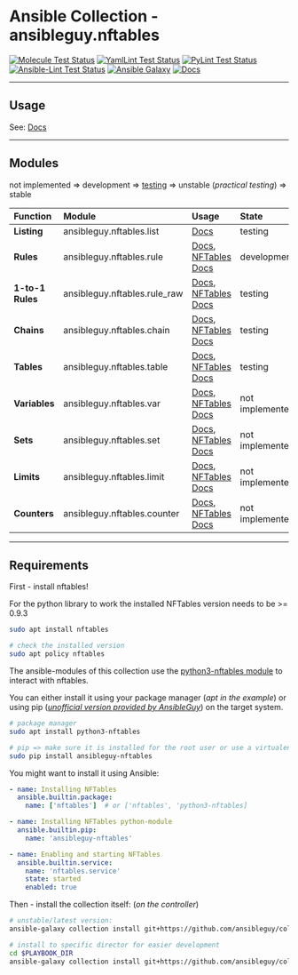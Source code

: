 # Ansible Collection - ansibleguy.nftables

[![Molecule Test Status](https://badges.ansibleguy.net/collection_nftables.molecule.svg)](https://github.com/ansibleguy/collection_nftables/blob/latest/roles/)
[![YamlLint Test Status](https://badges.ansibleguy.net/collection_nftables.yamllint.svg)](https://github.com/ansibleguy/_meta_cicd/blob/latest/templates/usr/local/bin/cicd/yamllint.sh.j2)
[![PyLint Test Status](https://badges.ansibleguy.net/collection_nftables.pylint.svg)](https://github.com/ansibleguy/_meta_cicd/blob/latest/templates/usr/local/bin/cicd/pylint.sh.j2)
[![Ansible-Lint Test Status](https://badges.ansibleguy.net/collection_nftables.ansiblelint.svg)](https://github.com/ansibleguy/_meta_cicd/blob/latest/templates/usr/local/bin/cicd/ansiblelint.sh.j2)
[![Ansible Galaxy](https://img.shields.io/ansible/collection/COLLECTION-ID)](https://galaxy.ansible.com/ansibleguy/nftables)
[![Docs](https://readthedocs.org/projects/nftables_ansible/badge/?version=latest&style=flat)](https://nftables.ansibleguy.net)

----

## Usage

See: [Docs](https://nftables.ansibleguy.net)

----

## Modules

not implemented => development => [testing](https://github.com/ansibleguy/collection_nftables/blob/latest/tests) => unstable (_practical testing_) => stable

| Function            | Module                       | Usage                                                                                                                                                                                | State           |
|:--------------------|:-----------------------------|:-------------------------------------------------------------------------------------------------------------------------------------------------------------------------------------|:----------------|
| **Listing**         | ansibleguy.nftables.list     | [Docs](https://nftables.ansibleguy.net/en/latest/modules/list.html)                                                                                                                  | testing     |
| **Rules**           | ansibleguy.nftables.rule     | [Docs](https://nftables.ansibleguy.net/en/latest/modules/rule.html), [NFTables Docs](https://wiki.nftables.org/wiki-nftables/index.php/Quick_reference-nftables_in_10_minutes#Rules) | development     |
| **1-to-1 Rules**    | ansibleguy.nftables.rule_raw | [Docs](https://nftables.ansibleguy.net/en/latest/modules/rule.html), [NFTables Docs](https://wiki.nftables.org/wiki-nftables/index.php/Quick_reference-nftables_in_10_minutes#Rules) | testing         |
| **Chains**          | ansibleguy.nftables.chain    | [Docs](https://nftables.ansibleguy.net/en/latest/modules/chain.html), [NFTables Docs](https://wiki.nftables.org/wiki-nftables/index.php/Configuring_chains)                          | testing |
| **Tables**          | ansibleguy.nftables.table    | [Docs](https://nftables.ansibleguy.net/en/latest/modules/table.html), [NFTables Docs](https://wiki.nftables.org/wiki-nftables/index.php/Configuring_tables)                          | testing |
| **Variables**       | ansibleguy.nftables.var      | [Docs](https://nftables.ansibleguy.net/en/latest/modules/var.html), [NFTables Docs](https://wiki.nftables.org/wiki-nftables/index.php/Scripting#Defining_variables)                  | not implemented |
| **Sets**            | ansibleguy.nftables.set      | [Docs](https://nftables.ansibleguy.net/en/latest/modules/set.html), [NFTables Docs](https://wiki.nftables.org/wiki-nftables/index.php/Sets)                                          | not implemented |
| **Limits**          | ansibleguy.nftables.limit    | [Docs](https://nftables.ansibleguy.net/en/latest/modules/limit.html), [NFTables Docs](https://wiki.nftables.org/wiki-nftables/index.php/Limits)                                      | not implemented |
| **Counters**        | ansibleguy.nftables.counter  | [Docs](https://nftables.ansibleguy.net/en/latest/modules/counter.html), [NFTables Docs](https://wiki.nftables.org/wiki-nftables/index.php/Counters)                                  | not implemented |

----

## Requirements

First - install nftables!

For the python library to work the installed NFTables version needs to be >= 0.9.3

```bash
sudo apt install nftables

# check the installed version
sudo apt policy nftables
```

The ansible-modules of this collection use the [python3-nftables module](https://ral-arturo.org/2020/11/22/python-nftables-tutorial.html) to interact with nftables.

You can either install it using your package manager (_apt in the example_) or using pip (_[unofficial version provided by AnsibleGuy](https://github.com/ansibleguy/python3-nftables)_) on the target system.

```bash
# package manager
sudo apt install python3-nftables

# pip => make sure it is installed for the root user or use a virtualenv
sudo pip install ansibleguy-nftables
```

You might want to install it using Ansible:

```yaml
- name: Installing NFTables
  ansible.builtin.package:
    name: ['nftables']  # or ['nftables', 'python3-nftables]

- name: Installing NFTables python-module
  ansible.builtin.pip:
    name: 'ansibleguy-nftables'

- name: Enabling and starting NFTables
  ansible.builtin.service:
    name: 'nftables.service'
    state: started
    enabled: true
```

Then - install the collection itself: (_on the controller_)

```bash
# unstable/latest version:
ansible-galaxy collection install git+https://github.com/ansibleguy/collection_nftables.git

# install to specific director for easier development
cd $PLAYBOOK_DIR
ansible-galaxy collection install git+https://github.com/ansibleguy/collection_nftables.git -p ./collections
```
